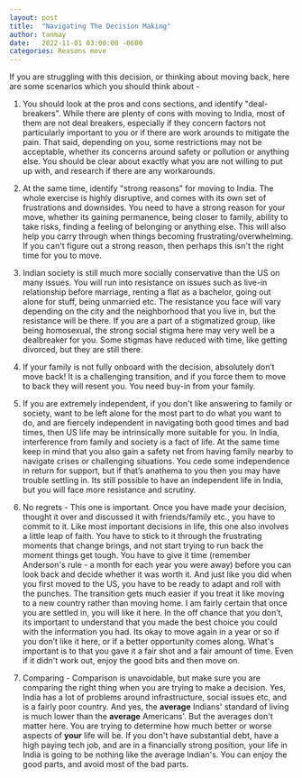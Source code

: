 ```yaml
---
layout: post
title:  "Navigating The Decision Making"
author: tanmay
date:   2022-11-01 03:00:00 -0600
categories: Reasons move
---
```


If you are struggling with this decision, or thinking about moving back, here are some scenarios which you should think about -

1. You should look at the pros and cons sections, and identify "deal-breakers". While there are plenty of cons with moving to India, most of them are not deal breakers, especially if they concern factors not particularly important to you or if there are work arounds to mitigate the pain. That said, depending on you, some restrictions may not be acceptable, whether its concerns around safety or pollution or anything else. You should be clear about exactly what you are not willing to put up with, and research if there are any workarounds. 

2. At the same time, identify "strong reasons" for moving to India. The whole exercise is highly disruptive, and comes with its own set of frustrations and downsides. You need to have a strong reason for your move, whether its gaining permanence, being closer to family, ability to take risks, finding a feeling of belonging or anything else. This will also help you carry through when things becoming frustrating/overwhelming. If you can't figure out a strong reason, then perhaps this isn't the right time for you to move.

3. Indian society is still much more socially conservative than the US on many issues. You will run into resistance on issues such as live-in relationship before marriage, renting a flat as a bachelor, going out alone for stuff, being unmarried etc. The resistance you face will vary depending on the city and the neighborhood that you live in, but the resistance will be there. If you are a part of a stigmatized group, like being homosexual, the strong social stigma here may very well be a dealbreaker for you. Some stigmas have reduced with time, like getting divorced, but they are still there.

4. If your family is not fully onboard with the decision, absolutely don’t move back! It is a challenging transition, and if you force them to move to back they will resent you. You need buy-in from your family.

5. If you are extremely independent, if you don't like answering to family or society, want to be left alone for the most part to do what you want to do, and are fiercely independent in navigating both good times and bad times, then US life may be intrinsically more suitable for you. In India, interference from family and society is a fact of life. At the same time keep in mind that you also gain a safety net from having family nearby to navigate crises or challenging situations. You cede some independence in return for support, but if that’s anathema to you then you may have trouble settling in. Its still possible to have an independent life in India, but you will face more resistance and scrutiny.

6. No regrets - This one is important. Once you have made your decision, thought it over and discussed it with friends/family etc., you have to commit to it. Like most important decisions in life, this one also involves a little leap of faith. You have to stick to it through the frustrating moments that change brings, and not start trying to run back the moment things get tough. You have to give it time (remember Anderson's rule - a month for each year you were away) before you can look back and decide whether it was worth it. And just like you did when you first moved to the US, you have to be ready to adapt and roll with the punches. The transition gets much easier if you treat it like moving to a new country rather than moving home. I am fairly certain that once you are settled in, you will like it here. In the off chance that you don’t, its important to understand that you made the best choice you could with the information you had. Its okay to move again in a year or so if you don’t like it here, or if a better opportunity comes along. What's important is to that you gave it a fair shot and a fair amount of time. Even if it didn't work out, enjoy the good bits and then move on.

7. Comparing - Comparison is unavoidable, but make sure you are comparing the right thing when you are trying to make a decision. Yes, India has a lot of problems around infrastructure, social issues etc, and is a fairly poor country. And yes, the **average** Indians' standard of living is much lower than the **average** Americans'. But the averages don't matter here. You are trying to determine how much better or worse aspects of **your** life will be. If you don't have substantial debt, have a high paying tech job, and are in a financially strong position, your life in India is going to be nothing like the average Indian's. You can enjoy the good parts, and avoid most of the bad parts.
	
